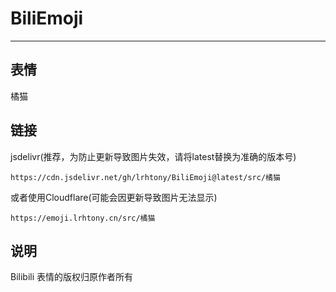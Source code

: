 # BiliEmoji
---
## 表情
橘猫
## 链接
jsdelivr(推荐，为防止更新导致图片失效，请将latest替换为准确的版本号)
```
https://cdn.jsdelivr.net/gh/lrhtony/BiliEmoji@latest/src/橘猫
```
或者使用Cloudflare(可能会因更新导致图片无法显示)
```
https://emoji.lrhtony.cn/src/橘猫
```
## 说明
Bilibili 表情的版权归原作者所有
